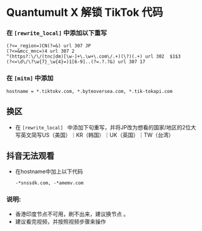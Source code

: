 # Quantumult X 解锁 TikTok 代码

### 在 <code>[rewrite_local]</code> 中添加以下重写

    (?<=_region=)CN(?=&) url 307 JP
    (?<=&mcc_mnc=)4 url 307 2
    ^(https?:\/\/(tnc|dm)[\w-]+\.\w+\.com\/.+)(\?)(.+) url 302  $1$3
    (?<=\d\/\?\w{7}_\w{4}=)1[6-9]..(?=.?.?&) url 307 17
    
### 在 <code>[mitm]</code>  中添加

    hostname = *.tiktokv.com, *.byteoversea.com, *.tik-tokapi.com

## 换区
- 在  <code>[rewrite_local] </code> 中添加下句重写，并将JP改为想看的国家/地区的2位大写英文简写US（美国）｜KR（韩国）｜UK（英国）｜TW（台湾）

## 抖音无法观看
- 在hostname中加上以下代码

      -*snssdk.com, -*amemv.com

    
    
### 说明:
- 香港印度节点不可用，刷不出来，建议换节点 。
- 建议看完视频，并按照视频步骤来操作

